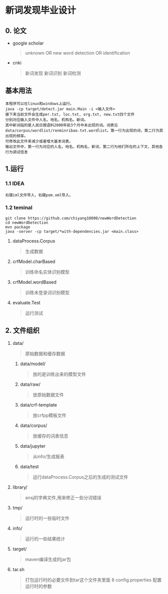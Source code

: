 # 新词发现毕业设计

## 0. 论文
- google scholar
    > unknown OR new word detection OR identification
- cnki 
    > 新词发现 新词识别 新词检测

## 基本用法
```
本程序可以在linux和windows上运行。
java -cp target/detect.jar main.Main -i <输入文件>
接下来当前文件会生成per.txt, loc.txt, org.txt, new.txt四个文件
分别对应输入文件中人名，地名，机构名，新词。
其中新词指的是人民日报语料2000年前3个月中未出现的词。词表见data/corpus/wordlist/renminribao.txt.wordlist。第一行为出现的词，第二行为其出现的频率。
可修改此文件来减少或者增大基本词表。
输出文件中，第一行为对应的人名，地名，机构名，新词，第二行为他们所在的上下文，其他各行为调试信息
```


## 1.运行
### 1.1 IDEA
    
    右键iml文件导入，右键pom.xml导入。
    
### 1.2 teminal
```shell
git clone https://github.com/chiyang10000/newWordDetection
cd newWordDetection
mvn package
java -server -cp target/*with-dependencies.jar <main.class>
```
1. dataProcess.Corpus
    > 生成数据
2. crfModel.charBased
    > 训练命名实体识别模型
3. crfModel.wordBased
    > 训练未登录词识别模型
4. evaluate.Test
    > 运行测试
    
## 2. 文件组织
1. data/
    > 原始数据和缓存数据
    1. data/model/
        > 放的是训练出来的模型文件 
    2. data/raw/
        > 放原始数据文件
    3. data/crf-template
        > 放crfpp模板文件
    4. data/corpus/
        > 放缓存的词表信息
    5. data/jupyter
        > 从info/生成报表
    6. data/test
        > 运行dataProcess.Corpus之后的生成的测试文件
2. library/
    > ansj的字典文件,用来修正一些分词错误
3. tmp/
    > 运行时的一些临时文件
4. info/
    > 运行的一些结果统计
6. target/
    > maven编译生成的jar包
7. tar.sh
    > 打包运行时的必要文件到tar这个文件夹里面
8 config.properties
    > 配置运行时的参数
